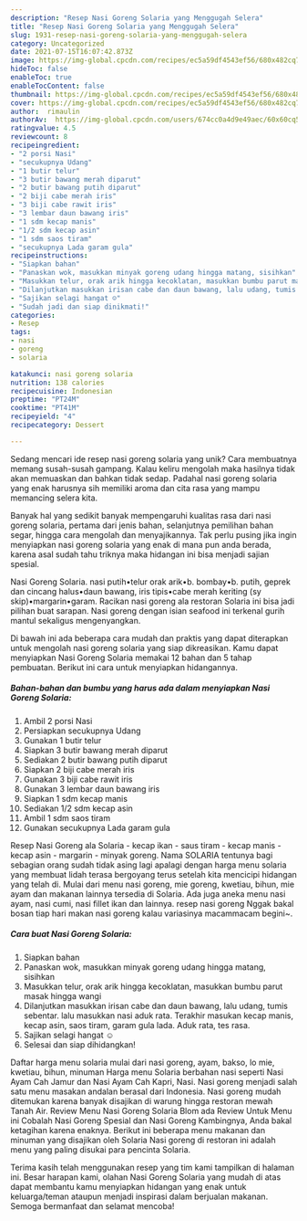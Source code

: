 ```yaml
---
description: "Resep Nasi Goreng Solaria yang Menggugah Selera"
title: "Resep Nasi Goreng Solaria yang Menggugah Selera"
slug: 1931-resep-nasi-goreng-solaria-yang-menggugah-selera
category: Uncategorized
date: 2021-07-15T16:07:42.873Z
image: https://img-global.cpcdn.com/recipes/ec5a59df4543ef56/680x482cq70/nasi-goreng-solaria-foto-resep-utama.jpg
hideToc: false
enableToc: true
enableTocContent: false
thumbnail: https://img-global.cpcdn.com/recipes/ec5a59df4543ef56/680x482cq70/nasi-goreng-solaria-foto-resep-utama.jpg
cover: https://img-global.cpcdn.com/recipes/ec5a59df4543ef56/680x482cq70/nasi-goreng-solaria-foto-resep-utama.jpg
author:  rimaulin
authorAv:  https://img-global.cpcdn.com/users/674cc0a4d9e49aec/60x60cq50/avatar.jpg
ratingvalue: 4.5
reviewcount: 8
recipeingredient:
- "2 porsi Nasi"
- "secukupnya Udang"
- "1 butir telur"
- "3 butir bawang merah diparut"
- "2 butir bawang putih diparut"
- "2 biji cabe merah iris"
- "3 biji cabe rawit iris"
- "3 lembar daun bawang iris"
- "1 sdm kecap manis"
- "1/2 sdm kecap asin"
- "1 sdm saos tiram"
- "secukupnya Lada garam gula"
recipeinstructions:
- "Siapkan bahan"
- "Panaskan wok, masukkan minyak goreng udang hingga matang, sisihkan"
- "Masukkan telur, orak arik hingga kecoklatan, masukkan bumbu parut masak hingga wangi"
- "Dilanjutkan masukkan irisan cabe dan daun bawang, lalu udang, tumis sebentar. lalu masukkan nasi aduk rata. Terakhir masukan kecap manis, kecap asin, saos tiram, garam gula lada. Aduk rata, tes rasa."
- "Sajikan selagi hangat ☺️"
- "Sudah jadi dan siap dinikmati!"
categories:
- Resep
tags:
- nasi
- goreng
- solaria

katakunci: nasi goreng solaria 
nutrition: 138 calories
recipecuisine: Indonesian
preptime: "PT24M"
cooktime: "PT41M"
recipeyield: "4"
recipecategory: Dessert

---
```



Sedang mencari ide resep nasi goreng solaria yang unik? Cara membuatnya memang susah-susah gampang. Kalau keliru mengolah maka hasilnya tidak akan memuaskan dan bahkan tidak sedap. Padahal nasi goreng solaria yang enak harusnya sih memiliki aroma dan cita rasa yang mampu memancing selera kita.


Banyak hal yang sedikit banyak mempengaruhi kualitas rasa dari nasi goreng solaria, pertama dari jenis bahan, selanjutnya pemilihan bahan segar, hingga cara mengolah dan menyajikannya. Tak perlu pusing jika ingin menyiapkan nasi goreng solaria yang enak di mana pun anda berada, karena asal sudah tahu triknya maka hidangan ini bisa menjadi sajian spesial.

Nasi Goreng Solaria. nasi putih•telur orak arik•b. bombay•b. putih, geprek dan cincang halus•daun bawang, iris tipis•cabe merah keriting (sy skip)•margarin•garam. Racikan nasi goreng ala restoran Solaria ini bisa jadi pilihan buat sarapan. Nasi goreng dengan isian seafood ini terkenal gurih mantul sekaligus mengenyangkan.


Di bawah ini ada beberapa cara mudah dan praktis yang dapat diterapkan untuk mengolah nasi goreng solaria yang siap dikreasikan. Kamu dapat menyiapkan Nasi Goreng Solaria memakai 12 bahan dan 5 tahap pembuatan. Berikut ini cara untuk menyiapkan hidangannya.

<!--inarticleads1-->

##### Bahan-bahan dan bumbu yang harus ada dalam menyiapkan Nasi Goreng Solaria:

1. Ambil 2 porsi Nasi
1. Persiapkan secukupnya Udang
1. Gunakan 1 butir telur
1. Siapkan 3 butir bawang merah diparut
1. Sediakan 2 butir bawang putih diparut
1. Siapkan 2 biji cabe merah iris
1. Gunakan 3 biji cabe rawit iris
1. Gunakan 3 lembar daun bawang iris
1. Siapkan 1 sdm kecap manis
1. Sediakan 1/2 sdm kecap asin
1. Ambil 1 sdm saos tiram
1. Gunakan secukupnya Lada garam gula


Resep Nasi Goreng ala Solaria - kecap ikan - saus tiram - kecap manis - kecap asin - margarin - minyak goreng. Nama SOLARIA tentunya bagi sebagian orang sudah tidak asing lagi apalagi dengan harga menu solaria yang membuat lidah terasa bergoyang terus setelah kita mencicipi hidangan yang telah di. Mulai dari menu nasi goreng, mie goreng, kwetiau, bihun, mie ayam dan makanan lainnya tersedia di Solaria. Ada juga aneka menu nasi ayam, nasi cumi, nasi fillet ikan dan lainnya. resep nasi goreng Nggak bakal bosan tiap hari makan nasi goreng kalau variasinya macammacam begini~. 

<!--inarticleads2-->

##### Cara buat Nasi Goreng Solaria:

1. Siapkan bahan
1. Panaskan wok, masukkan minyak goreng udang hingga matang, sisihkan
1. Masukkan telur, orak arik hingga kecoklatan, masukkan bumbu parut masak hingga wangi
1. Dilanjutkan masukkan irisan cabe dan daun bawang, lalu udang, tumis sebentar. lalu masukkan nasi aduk rata. Terakhir masukan kecap manis, kecap asin, saos tiram, garam gula lada. Aduk rata, tes rasa.
1. Sajikan selagi hangat ☺️
1. Selesai dan siap dihidangkan!

Daftar harga menu solaria mulai dari nasi goreng, ayam, bakso, lo mie, kwetiau, bihun, minuman Harga menu Solaria berbahan nasi seperti Nasi Ayam Cah Jamur dan Nasi Ayam Cah Kapri, Nasi. Nasi goreng menjadi salah satu menu masakan andalan berasal dari Indonesia. Nasi goreng mudah ditemukan karena banyak disajikan di warung hingga restoran mewah Tanah Air. Review Menu Nasi Goreng Solaria Blom ada Review Untuk Menu ini Cobalah Nasi Goreng Spesial dan Nasi Goreng Kambingnya, Anda bakal ketagihan karena enaknya. Berikut ini beberapa menu makanan dan minuman yang disajikan oleh Solaria Nasi goreng di restoran ini adalah menu yang paling disukai para pencinta Solaria. 

Terima kasih telah menggunakan resep yang tim kami tampilkan di halaman ini. Besar harapan kami, olahan Nasi Goreng Solaria yang mudah di atas dapat membantu kamu menyiapkan hidangan yang enak untuk keluarga/teman ataupun menjadi inspirasi dalam berjualan makanan. Semoga bermanfaat dan selamat mencoba!
